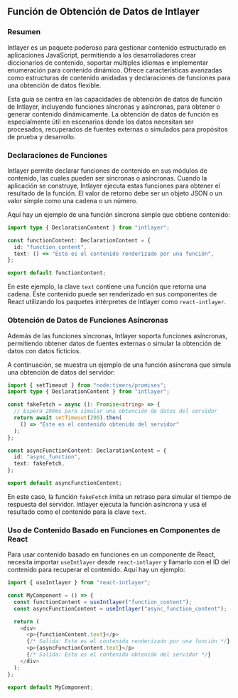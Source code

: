 ## Función de Obtención de Datos de Intlayer

### Resumen

Intlayer es un paquete poderoso para gestionar contenido estructurado en aplicaciones JavaScript, permitiendo a los desarrolladores crear diccionarios de contenido, soportar múltiples idiomas e implementar enumeración para contenido dinámico. Ofrece características avanzadas como estructuras de contenido anidadas y declaraciones de funciones para una obtención de datos flexible.

Esta guía se centra en las capacidades de obtención de datos de función de Intlayer, incluyendo funciones síncronas y asíncronas, para obtener o generar contenido dinámicamente. La obtención de datos de función es especialmente útil en escenarios donde los datos necesitan ser procesados, recuperados de fuentes externas o simulados para propósitos de prueba y desarrollo.

### Declaraciones de Funciones

Intlayer permite declarar funciones de contenido en sus módulos de contenido, las cuales pueden ser síncronas o asíncronas. Cuando la aplicación se construye, Intlayer ejecuta estas funciones para obtener el resultado de la función. El valor de retorno debe ser un objeto JSON o un valor simple como una cadena o un número.

Aquí hay un ejemplo de una función síncrona simple que obtiene contenido:

```typescript
import type { DeclarationContent } from "intlayer";

const functionContent: DeclarationContent = {
  id: "function_content",
  text: () => "Este es el contenido renderizado por una función",
};

export default functionContent;
```

En este ejemplo, la clave `text` contiene una función que retorna una cadena. Este contenido puede ser renderizado en sus componentes de React utilizando los paquetes intérpretes de Intlayer como `react-intlayer`.

### Obtención de Datos de Funciones Asíncronas

Además de las funciones síncronas, Intlayer soporta funciones asíncronas, permitiendo obtener datos de fuentes externas o simular la obtención de datos con datos ficticios.

A continuación, se muestra un ejemplo de una función asíncrona que simula una obtención de datos del servidor:

```typescript
import { setTimeout } from "node:timers/promises";
import type { DeclarationContent } from "intlayer";

const fakeFetch = async (): Promise<string> => {
  // Espera 200ms para simular una obtención de datos del servidor
  return await setTimeout(200).then(
    () => "Este es el contenido obtenido del servidor"
  );
};

const asyncFunctionContent: DeclarationContent = {
  id: "async_function",
  text: fakeFetch,
};

export default asyncFunctionContent;
```

En este caso, la función `fakeFetch` imita un retraso para simular el tiempo de respuesta del servidor. Intlayer ejecuta la función asíncrona y usa el resultado como el contenido para la clave `text`.

### Uso de Contenido Basado en Funciones en Componentes de React

Para usar contenido basado en funciones en un componente de React, necesita importar `useIntlayer` desde `react-intlayer` y llamarlo con el ID del contenido para recuperar el contenido. Aquí hay un ejemplo:

```javascript
import { useIntlayer } from "react-intlayer";

const MyComponent = () => {
  const functionContent = useIntlayer("function_content");
  const asyncFunctionContent = useIntlayer("async_function_content");

  return (
    <div>
      <p>{functionContent.text}</p>
      {/* Salida: Este es el contenido renderizado por una función */}
      <p>{asyncFunctionContent.text}</p>
      {/* Salida: Este es el contenido obtenido del servidor */}
    </div>
  );
};

export default MyComponent;
```
